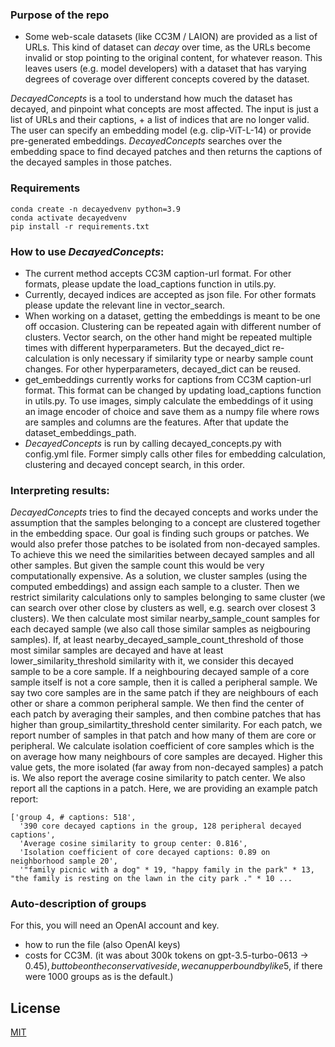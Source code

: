 ### Purpose of the repo
- Some web-scale datasets (like CC3M / LAION) are provided as a list of URLs. 
This kind of dataset can *decay* over time, as the URLs become invalid or stop pointing to the original content, for whatever reason.  This 
leaves users (e.g. model developers) with a dataset that has varying degrees of coverage over different concepts covered by the dataset.

*DecayedConcepts* is a tool to understand how much the dataset has decayed, and pinpoint what concepts are most affected.
The input is just a list of URLs and their captions, + a list of indices that are no longer valid.
The user can specify an embedding model (e.g. clip-ViT-L-14) or provide pre-generated embeddings.
*DecayedConcepts* searches over the embedding space to find decayed patches and then returns the captions of the decayed samples in those patches.


### Requirements
```
conda create -n decayedvenv python=3.9
conda activate decayedvenv
pip install -r requirements.txt
```


### How to use *DecayedConcepts*:
- The current method accepts CC3M caption-url format. For other formats, please update the load_captions function in utils.py.
- Currently, decayed indices are accepted as json file. For other formats please update the relevant line in vector_search.
- When working on a dataset, getting the embeddings is meant to be one off occasion.
Clustering can be repeated again with different number of clusters.
Vector search, on the other hand might be repeated multiple times with different hyperparameters. But the decayed_dict re-calculation is only necessary if similarity type or nearby sample count changes.
For other hyperparameters, decayed_dict can be reused.
- get_embeddings currently works for captions from CC3M caption-url format. This format can be changed by updating load_captions function in utils.py.
To use images, simply calculate the embeddings of it using an image encoder of choice and save them as a numpy file where rows are samples and columns are the features.
After that update the dataset_embeddings_path.
- *DecayedConcepts* is run by calling decayed_concepts.py with config.yml file. Former simply calls other files for embedding calculation, clustering and decayed concept search, in this order.



### Interpreting results:
*DecayedConcepts* tries to find the decayed concepts and works under the assumption that the samples belonging to a concept are clustered together in the embedding space. Our goal is finding such groups or patches.
We would also prefer those patches to be isolated from non-decayed samples. To achieve this we need the similarities between decayed samples and all other samples. But given the sample count this would be very computationally expensive. As a solution, we cluster samples (using the computed embeddings) and assign each sample to a cluster. Then we restrict similarity calculations only to samples belonging to same cluster (we can search over other close by clusters as well, e.g. search over closest 3 clusters). We then calculate most similar nearby_sample_count samples for each decayed sample (we also call those similar samples as neigbouring samples). If, at least nearby_decayed_sample_count_threshold of those most similar samples are decayed and have at least lower_similarity_threshold similarity with it, we consider this decayed sample to be a core sample. If a neighbouring decayed sample of a core sample itself is not a core sample, then it is called a peripheral sample. We say two core samples are in the same patch if they are neighbours of each other or share a common peripheral sample. We then find the center of each patch by averaging their samples, and then combine patches that has higher than group_similartity_threshold center similarity.
For each patch, we report number of samples in that patch and how many of them are core or peripheral. We calculate isolation coefficient of core samples which is the on average how many neighbours of core samples are decayed. Higher this value gets, the more isolated (far away from non-decayed samples) a patch is. We also report the average cosine similarity to patch center. We also report all the captions in a patch.
Here, we are providing an example patch report:

```
['group 4, # captions: 518',
  '390 core decayed captions in the group, 128 peripheral decayed captions',
  'Average cosine similarity to group center: 0.816',
  'Isolation coefficient of core decayed captions: 0.89 on neighborhood sample 20',
  '"family picnic with a dog" * 19, "happy family in the park" * 13, "the family is resting on the lawn in the city park ." * 10 ...
```

### Auto-description of groups
For this, you will need an OpenAI account and key.
- how to run the file (also OpenAI keys)
- costs for CC3M. (it was about 300k tokens on gpt-3.5-turbo-0613 -> 0.45$), but to be on the conservative side, we can upper bound by like 5$, if there were 1000 groups as is the default.)

## License
[MIT](https://choosealicense.com/licenses/mit/)
